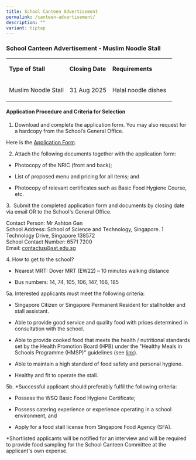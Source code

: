 ```yaml
---
title: School Canteen Advertisement
permalink: /canteen-advertisement/
description: ""
variant: tiptap
---
```

<h3>School Canteen Advertisement - Muslim Noodle Stall</h3>
<table style="minWidth: 75px">
<colgroup>
<col>
<col>
<col>
</colgroup>
<tbody>
<tr>
<td rowspan="1" colspan="1">
<p><strong>Type of Stall</strong>
</p>
</td>
<td rowspan="1" colspan="1">
<p><strong>Closing Date</strong>
</p>
</td>
<td rowspan="1" colspan="1">
<p><strong>Requirements</strong>
</p>
</td>
</tr>
<tr>
<td rowspan="1" colspan="1">
<p>Muslim Noodle Stall</p>
</td>
<td rowspan="1" colspan="1">
<p>31 Aug 2025</p>
</td>
<td rowspan="1" colspan="1">
<p>Halal noodle dishes&nbsp;&nbsp;</p>
</td>
</tr>
</tbody>
</table>
<h4>Application Procedure and Criteria for Selection</h4>
<ol data-tight="true" class="tight">
<li>
<p>Download and complete the application form. You may also request for a
hardcopy from the School’s General Office.</p>
</li>
</ol>
<p>Here is the <a href="https://schadmsvc.moe.gov.sg/files/appexistingsch.pdf" rel="noopener noreferrer nofollow" target="_blank">Application Form</a>.</p>
<ol start="2" data-tight="true" class="tight">
<li>
<p>Attach the following documents together with the application form:</p>
</li>
</ol>
<ul>
<li>
<p>Photocopy of the NRIC (front and back);</p>
</li>
<li>
<p>List of proposed menu and pricing for all items; and</p>
</li>
<li>
<p>Photocopy of relevant certificates such as Basic Food Hygiene Course,
etc.</p>
</li>
</ul>
<p>3.&nbsp; Submit the completed application form and documents by closing
date via email OR to the School's General Office.</p>
<p>Contact Person: Mr Ashton Gan
<br>School Address: School of Science and Technology, Singapore. 1 Technology
Drive, Singapore 138572
<br>School Contact Number: 6571 7200
<br>Email: <a href="mailto:contactus@sst.edu.sg" rel="noopener noreferrer nofollow" target="_blank">contactus@sst.edu.sg</a>
</p>
<p>4. How to get to the school?</p>
<ul>
<li>
<p>Nearest MRT: Dover MRT (EW22) – 10 minutes walking distance</p>
</li>
<li>
<p>Bus numbers: 14, 74, 105, 106, 147, 166, 185</p>
</li>
</ul>
<p>5a. Interested applicants must meet the following criteria:</p>
<ul>
<li>
<p>Singapore Citizen or Singapore Permanent Resident for stallholder and
stall assistant.</p>
</li>
<li>
<p>Able to provide good service and quality food with prices determined in
consultation with the school.</p>
</li>
<li>
<p>Able to provide cooked food that meets the health / nutritional standards
set by the Health Promotion Board (HPB) under the "Healthy Meals in Schools
Programme (HMSP)" guidelines (see <a href="https://www.hpb.gov.sg/schools/school-programmes/healthy-meals-in-schools-programme" rel="noopener noreferrer nofollow" target="_blank">link</a>).</p>
</li>
<li>
<p>Able to maintain a high standard of food safety and personal hygiene.</p>
</li>
<li>
<p>Healthy and fit to operate the stall.</p>
</li>
</ul>
<p>5b. *Successful applicant should preferably fulfil the following criteria:</p>
<ul>
<li>
<p>Possess the WSQ Basic Food Hygiene Certificate;</p>
</li>
<li>
<p>Possess catering experience or experience operating in a school environment,
and</p>
</li>
<li>
<p>Apply for a food stall license from Singapore Food Agency (SFA).</p>
</li>
</ul>
<p>*Shortlisted applicants will be notified for an interview and will be
required to provide food sampling for the School Canteen Committee at the
applicant's own expense.
<br>
</p>
<p></p>